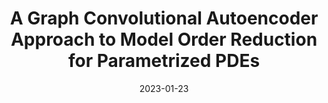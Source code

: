 ---
title: "A Graph Convolutional Autoencoder Approach to Model Order Reduction for Parametrized PDEs"
collection: publications
permalink: /publication/2023-01-23-A-Graph-Convolutional-Autoencoder-Approach-to-Model-Order-Reduction-for-Parametrized-PDEs
date: 2023-01-23
item: 12
venue: 'arXiv'
paperurl: 'https://doi.org/10.48550/arXiv.2305.08573'
authors: 'F. Pichi, B. Moya, J. Hesthaven'
pubsource: 'journal'
---